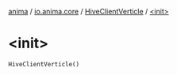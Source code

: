 [anima](../../index.md) / [io.anima.core](../index.md) / [HiveClientVerticle](index.md) / [&lt;init&gt;](./-init-.md)

# &lt;init&gt;

`HiveClientVerticle()`